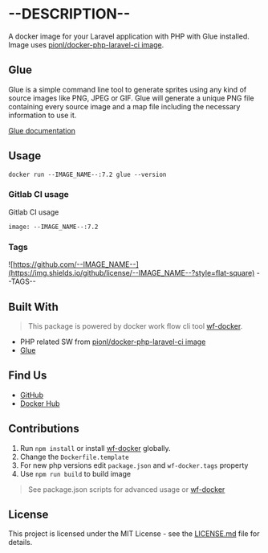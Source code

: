 # --DESCRIPTION--


A docker image for your Laravel application with PHP with Glue installed. Image uses 
[pionl/docker-php-laravel-ci image](https://github.com/pionl/docker-php-laravel-ci).

## Glue

Glue is a simple command line tool to generate sprites using any kind of source images like PNG, JPEG or GIF. Glue will generate a unique PNG file containing every source image and a map file including the necessary information to use it.

[Glue documentation](https://glue.readthedocs.io/en/latest/)

## Usage
```
docker run --IMAGE_NAME--:7.2 glue --version
```

### Gitlab CI usage

Gitlab CI usage

```shell
image: --IMAGE_NAME--:7.2
```

### Tags

![https://github.com/--IMAGE_NAME--](https://img.shields.io/github/license/--IMAGE_NAME--?style=flat-square)
--TAGS--

## Built With

> This package is powered by docker work flow cli tool [wf-docker](https://github.com/wrk-flow/wf-docker).

* PHP related SW from [pionl/docker-php-laravel-ci image](https://github.com/pionl/docker-php-laravel-ci)
* [Glue](https://glue.readthedocs.io/en/latest/)

## Find Us

* [GitHub](https://github.com/--IMAGE_NAME--)
* [Docker Hub](https://cloud.docker.com/repository/docker/--IMAGE_NAME--)

## Contributions

1. Run `npm install` or install [wf-docker](https://github.com/wrk-flow/wf-docker) globally.
2. Change the `Dockerfile.template`
3. For new php versions edit `package.json` and `wf-docker.tags` property
4. Use `npm run build` to build image

> See package.json scripts for advanced usage or [wf-docker](https://github.com/wrk-flow/wf-docker)

## License

This project is licensed under the MIT License - see the [LICENSE.md](LICENSE.md) file for details.
